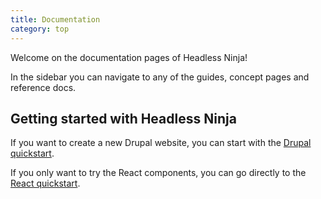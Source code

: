 ```yaml
---
title: Documentation
category: top
---
```


Welcome on the documentation pages of Headless Ninja!

In the sidebar you can navigate to any of the guides, concept pages and reference docs.

## Getting started with Headless Ninja

If you want to create a new Drupal website, you can start with the [Drupal quickstart](drupal-quickstart).

If you only want to try the React components, you can go directly to the [React quickstart](react-quickstart).